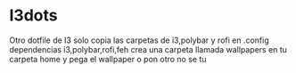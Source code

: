 # I3dots
Otro dotfile de I3
solo copia las carpetas de i3,polybar y rofi en .config 
dependencias 
i3,polybar,rofi,feh
crea una carpeta llamada wallpapers en tu carpeta home y pega el wallpaper o pon otro no se tu
